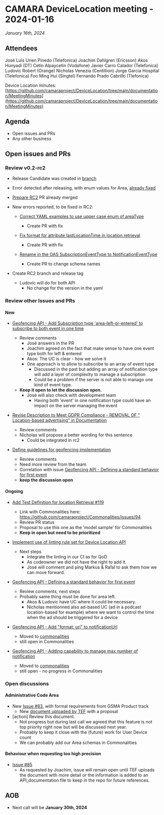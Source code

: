 # CAMARA DeviceLocation meeting - 2024-01-16

*January 16th, 2024*

## Attendees

José Luis Urien Pinedo (Telefonica)
Joachim Dahlgren (Ericsson)
Akos Hunyadi (DT)
Cetin Alpaycetin (Vodafone)
Javier Carro Calador (Telefonica)
Ludovic Robert (Orange)
Nicholas Venezia (Centillion)
Jorge Garcia Hospital (Telefonica)
Foo Ming Hui (Singtel)
Fernando Prado Cabrillo (Tlefonica)



Device Location minutes: [https://github.com/camaraproject/DeviceLocation/tree/main/documentation/MeetingMinutes](https://github.com/camaraproject/DeviceLocation/tree/main/documentation/MeetingMinutes)

## Agenda

* Open issues and PRs
* Any other business
  
## Open issues and PRs

### Review v0.2-rc2

- Release Candidate was created in [branch](https://github.com/camaraproject/DeviceLocation/tree/release-0.2.0-rc)
- Error detected after releasing, with enum values for Area, [already fixed](https://github.com/camaraproject/DeviceLocation/issues/131)
- [Prepare RC2](https://github.com/camaraproject/DeviceLocation/pull/134) PR already merged
- New errors reported, to be fixed in RC2:
  - [Correct YAML examples to use upper case enum of areaType](https://github.com/camaraproject/DeviceLocation/issues/136)
    - Create PR with fix

  - [Fix format for attribute lastLocationTime in location retrieval](https://github.com/camaraproject/DeviceLocation/issues/137)
    - Create PR with fix

  - [Rename in the OAS SubscriptionEventType to NotificationEventType](https://github.com/camaraproject/DeviceLocation/issues/139)
    - Create PR to change schema names

- Create RC2 branch and release tag
  - Ludovic will do for both API
    - No change for the version in the yaml

### Review other Issues and PRs

#### New

  - [Geofencing API - Add Subscription type 'area-left-or-entered' to subscribe to both event in one time](https://github.com/camaraproject/DeviceLocation/issues/138)
    - Review comments
      - José answers in the PR
      - Joachim agreed on the fact that make sense to have one event type both for left & entered
      - Akos: The UC is clear - how we solve it
      - One approach is to allow to subscribe to an array of event type
        - Discussed in the past but adding an array of notification type will add a layer of complexity to manage a subscription
        - Could be a problem if the server is not able to manago one kind of event type. 
    - **Keep it open to let the discussion open.**
      - José will also check with development team
        - Having both 'event' in one notification type could have an impact on the server managing the event

  - [Revise Description to Meet GDPR Compliance - REMOVAL OF " Location-based advertising" in Documentation](https://github.com/camaraproject/DeviceLocation/issues/135)
    - Review comments
    - Nicholas will propose a better wording for this sentence
      - Could be integrated in rc2

  - [Define guidelines for geofencing implementation](https://github.com/camaraproject/DeviceLocation/issues/133)
    - Review comments
    - Need more review from the team
    - Correlation with issue [Geofencing API - Defining a standard behavior for first event](https://github.com/camaraproject/DeviceLocation/issues/124)
    - **keep the discussion open**

#### Ongoing

* [Add Test Definition for location Retrieval #119](https://github.com/camaraproject/DeviceLocation/pull/119/files)
  - Link with Commonalities here: https://github.com/camaraproject/Commonalities/issues/94
  - Review PR status
  - Proposal to use this one as the 'model sample' for Commonalities
  - **Keep in open but need to be prioritized**

* [Implement use of linting rule set for Device Location API](https://github.com/camaraproject/DeviceLocation/issues/125)
  - Next steps
    - Integrate the linting in our CI as for QoD
    - As codeowner we did not have the right to add it.
    - José will comment and ping Markus & Rafal to ask them how we can move forward.

* [Geofencing API - Defining a standard behavior for first event](https://github.com/camaraproject/DeviceLocation/issues/124)
  - Review comments, next steps
  - Probably same thing must be done for area left. 
    - Akos & Ludovic have UC where it could be necessary.
    - Nicholas mentionned also ad-based UC  (ad in a podcast location-based for example) where we want to control the time when the ad should be triggered for a device

* [Geofencing API - Add "format: uri" to notificationUrl](https://github.com/camaraproject/DeviceLocation/issues/118)
  - Moved to [commonalities](https://github.com/camaraproject/Commonalities/issues/93)
  - still open in Commonalities

* [Geofencing API - Adding capability to manage max number of notification](https://github.com/camaraproject/DeviceLocation/issues/111)
  - Moved to [commonalities](https://github.com/camaraproject/Commonalities/issues/90)
  - still open - no progress in Commonalities


### Open discussions

#### Administrative Code Area

* New [Issue #83](https://github.com/camaraproject/DeviceLocation/issues/83), with formal requirements from GSMA Product track
  - New [document uploaded by TEF](https://github.com/camaraproject/DeviceLocation/files/12856149/AdminCode.Proposal.-.Draft_20230926.docx) with a proposal
* [action] Review this document. 
    - Not progress but during last call we agreed that this feature is not top priority right now but will be discussed next year.
  - Probably to keep it close with the (future) work for User Device count 
  - We can probably add our Area schemas in Commonalities


#### Behaviour when requesting too high precision

* [Issue #85](https://github.com/camaraproject/DeviceLocation/issues/85)
  - As requested by Joachim, issue will remain open until TEF uploads the document with more detail or the information is added to an API_documentation file to keep in the repo for future references.

## AOB

- Next call will be **January 30th, 2024**

<p>

